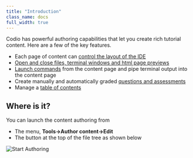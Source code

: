 ```yaml
---
title: "Introduction"
class_name: docs
full_width: true
---
```


Codio has powerful authoring capabilities that let you create rich tutorial content. Here are a few of the key features.

- Each page of content can [control the layout of the IDE](/docs/content/authoring/layouts/)
- [Open and close files, terminal windows and html page previews](/docs/content/authoring/inline/)
- [Launch commands](IAN) from the content page and pipe terminal output into the content page
- Create manually and automatically graded [questions and assessments](/docs/classes/unitmanagement/settings-info/autograde)
- Manage a [table of contents](/docs/content/authoring/guides)

## Where is it?
You can launch the content authoring from 

- The menu, **Tools->Author content->Edit**
- The button at the top of the file tree as shown below

<img alt="Start Authoring" src="/img/docs/startguides.png" class="simple"/>


